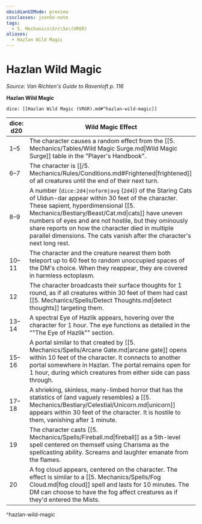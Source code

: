 ```yaml
---
obsidianUIMode: preview
cssclasses: json5e-note
tags:
  - 5. Mechanics\Src\5e\(VRGR)
aliases:
  - Hazlan Wild Magic
---
```

# Hazlan Wild Magic
*Source: Van Richten's Guide to Ravenloft p. 116* 

**Hazlan Wild Magic**

`dice: [[Hazlan Wild Magic (VRGR).md#^hazlan-wild-magic]]`

| dice: d20 | Wild Magic Effect |
|-----------|-------------------|
| 1–5 | The character causes a random effect from the [[5. Mechanics/Tables/Wild Magic Surge.md\|Wild Magic Surge]] table in the "Player's Handbook". |
| 6–7 | The character is [[/5. Mechanics/Rules/Conditions.md#Frightened\|frightened]] of all creatures until the end of their next turn. |
| 8–9 | A number (`dice:2d4\|noform\|avg` (`2d4`)) of the Staring Cats of Uldun-dar appear within 30 feet of the character. These sapient, hyperdimensional [[5. Mechanics/Bestiary/Beast/Cat.md\|cats]] have uneven numbers of eyes and are not hostile, but they ominously share reports on how the character died in multiple parallel dimensions. The cats vanish after the character's next long rest. |
| 10–11 | The character and the creature nearest them both teleport up to 60 feet to random unoccupied spaces of the DM's choice. When they reappear, they are covered in harmless ectoplasm. |
| 12 | The character broadcasts their surface thoughts for 1 round, as if all creatures within 30 feet of them had cast [[5. Mechanics/Spells/Detect Thoughts.md\|detect thoughts]] targeting them. |
| 13–14 | A spectral Eye of Hazlik appears, hovering over the character for 1 hour. The eye functions as detailed in the ""The Eye of Hazlik"" section. |
| 15–16 | A portal similar to that created by [[5. Mechanics/Spells/Arcane Gate.md\|arcane gate]] opens within 10 feet of the character. It connects to another portal somewhere in Hazlan. The portal remains open for 1 hour, during which creatures from either side can pass through. |
| 17–18 | A shrieking, skinless, many-limbed horror that has the statistics of (and vaguely resembles) a [[5. Mechanics/Bestiary/Celestial/Unicorn.md\|unicorn]] appears within 30 feet of the character. It is hostile to them, vanishing after 1 minute. |
| 19 | The character casts [[5. Mechanics/Spells/Fireball.md\|fireball]] as a 5th-level spell centered on themself using Charisma as the spellcasting ability. Screams and laughter emanate from the flames. |
| 20 | A fog cloud appears, centered on the character. The effect is similar to a [[5. Mechanics/Spells/Fog Cloud.md\|fog cloud]] spell and lasts for 10 minutes. The DM can choose to have the fog affect creatures as if they'd entered the Mists. |
^hazlan-wild-magic
